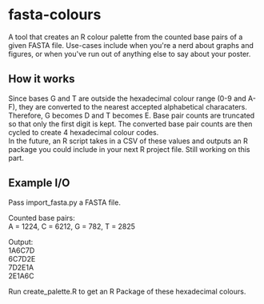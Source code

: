 # fasta-colours
A tool that creates an R colour palette from the counted base pairs of a given FASTA file. Use-cases include when you're a nerd about graphs and figures, or when you've run out of anything else to say about your poster.  
  
## How it works  
Since bases G and T are outside the hexadecimal colour range (0-9 and A-F), they are converted to the nearest accepted alphabetical characaters. Therefore, G becomes D and T becomes E. Base pair counts are truncated so that only the first digit is kept. The converted base pair counts are then cycled to create 4 hexadecimal colour codes.  
In the future, an R script takes in a CSV of these values and outputs an R package you could include in your next R project file. Still working on this part.  
  
## Example I/O  
Pass import_fasta.py a FASTA file.  
  
Counted base pairs:  
A = 1224, C = 6212, G = 782, T = 2825  
  
Output:  
1A6C7D  
6C7D2E  
7D2E1A  
2E1A6C  
  
Run create_palette.R to get an R Package of these hexadecimal colours.
